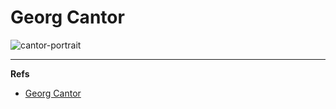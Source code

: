 Georg Cantor
============

![cantor-portrait]



---

**Refs**

* [Georg Cantor](http://en.wikipedia.org/wiki/Georg_Cantor)



[cantor-portrait]: http://upload.wikimedia.org/wikipedia/commons/thumb/e/e7/Georg_Cantor2.jpg/225px-Georg_Cantor2.jpg 